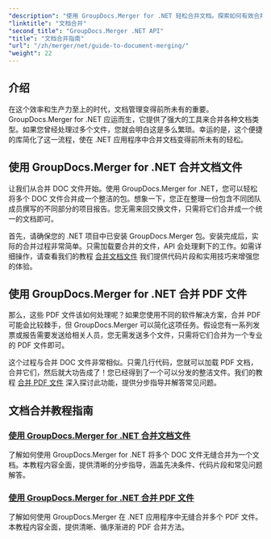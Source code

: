 ```yaml
---
"description": "使用 GroupDocs.Merger for .NET 轻松合并文档。探索如何有效合并 DOC 和 PDF 文件的分步教程。"
"linktitle": "文档合并"
"second_title": "GroupDocs.Merger .NET API"
"title": "文档合并指南"
"url": "/zh/merger/net/guide-to-document-merging/"
"weight": 22
---
```


## 介绍

在这个效率和生产力至上的时代，文档管理变得前所未有的重要。GroupDocs.Merger for .NET 应运而生，它提供了强大的工具来合并各种文档类型。如果您曾经处理过多个文件，您就会明白这是多么繁琐。幸运的是，这个便捷的库简化了这一流程，使在 .NET 应用程序中合并文档变得前所未有的轻松。

## 使用 GroupDocs.Merger for .NET 合并文档文件

让我们从合并 DOC 文件开始。使用 GroupDocs.Merger for .NET，您可以轻松将多个 DOC 文件合并成一个整洁的包。想象一下，您正在整理一份包含不同团队成员撰写的不同部分的项目报告。您无需来回交换文件，只需将它们合并成一个统一的文档即可。 

首先，请确保您的 .NET 项目中已安装 GroupDocs.Merger 包。安装完成后，实际的合并过程非常简单。只需加载要合并的文件，API 会处理剩下的工作。如需详细操作，请查看我们的教程 [合并文档文件](./merge-document-files/) 我们提供代码片段和实用技巧来增强您的体验。

## 使用 GroupDocs.Merger for .NET 合并 PDF 文件

那么，这些 PDF 文件该如何处理呢？如果您使用不同的软件解决方案，合并 PDF 可能会比较棘手，但 GroupDocs.Merger 可以简化这项任务。假设您有一系列发票或报告需要发送给相关人员，您无需发送多个文件，只需将它们合并为一个专业的 PDF 文件即可。

这个过程与合并 DOC 文件非常相似。只需几行代码，您就可以加载 PDF 文档，合并它们，然后就大功告成了！您已经得到了一个可以分发的整洁文件。我们的教程 [合并 PDF 文件](./merge-pdf-files/) 深入探讨此功能，提供分步指导并解答常见问题。

## 文档合并教程指南
### [使用 GroupDocs.Merger for .NET 合并文档文件](./merge-document-files/)
了解如何使用 GroupDocs.Merger for .NET 将多个 DOC 文件无缝合并为一个文档。本教程内容全面，提供清晰的分步指导，涵盖先决条件、代码片段和常见问题解答。
### [使用 GroupDocs.Merger for .NET 合并 PDF 文件](./merge-pdf-files/)
了解如何使用 GroupDocs.Merger 在 .NET 应用程序中无缝合并多个 PDF 文件。本教程内容全面，提供清晰、循序渐进的 PDF 合并方法。